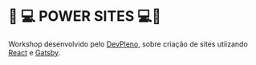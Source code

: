 #  :rocket: :computer:  POWER SITES :computer::rocket:

 Workshop desenvolvido pelo [DevPleno](https://devpleno.com/), sobre criação de sites utiizando [React](https://pt-br.reactjs.org/) e [Gatsby](https://www.gatsbyjs.org/).
